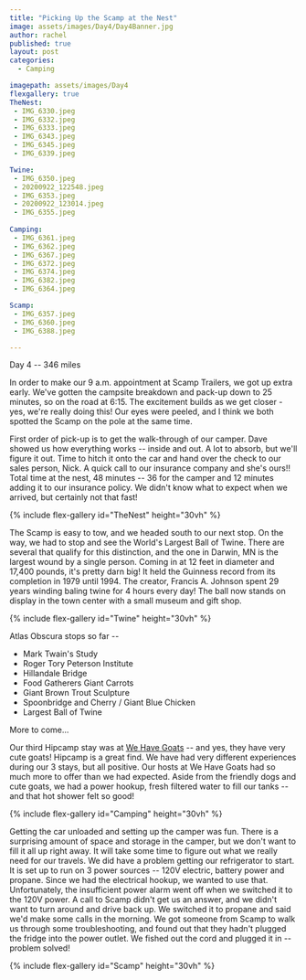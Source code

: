 ```yaml
---
title: "Picking Up the Scamp at the Nest"
image: assets/images/Day4/Day4Banner.jpg
author: rachel
published: true
layout: post
categories:
  - Camping

imagepath: assets/images/Day4
flexgallery: true
TheNest:
 - IMG_6330.jpeg
 - IMG_6332.jpeg				
 - IMG_6333.jpeg				
 - IMG_6343.jpeg				
 - IMG_6345.jpeg
 - IMG_6339.jpeg				

Twine:
 - IMG_6350.jpeg
 - 20200922_122548.jpeg
 - IMG_6353.jpeg
 - 20200922_123014.jpeg
 - IMG_6355.jpeg
  
Camping:
 - IMG_6361.jpeg
 - IMG_6362.jpeg
 - IMG_6367.jpeg
 - IMG_6372.jpeg
 - IMG_6374.jpeg
 - IMG_6382.jpeg
 - IMG_6364.jpeg

Scamp:
 - IMG_6357.jpeg
 - IMG_6360.jpeg
 - IMG_6388.jpeg

---
```

Day 4 -- 346 miles

In order to make our 9 a.m. appointment at Scamp Trailers, we got up extra
early. We've gotten the campsite breakdown and pack-up down to 25
minutes, so on the road at 6:15. The excitement builds as we get closer - 
yes, we're really doing this! Our eyes were peeled, and I think we
both spotted the Scamp on the pole at the same time.

First order of pick-up is to get the walk-through of our camper. Dave
showed us how everything works -- inside and out. A lot to absorb, but
we'll figure it out. Time to hitch it onto the car and hand over the
check to our sales person, Nick. A quick call to our insurance company
and she's ours!! Total time at the nest, 48 minutes -- 36 for the camper
and 12 minutes adding it to our insurance policy. We didn't know what to
expect when we arrived, but certainly not that fast!

{% include flex-gallery id="TheNest" height="30vh" %}

The Scamp is easy to tow, and we headed south to our next stop. On the
way, we had to stop and see the World's Largest Ball of Twine. There are
several that qualify for this distinction, and the one in Darwin, MN is
the largest wound by a single person. Coming in at 12 feet in diameter
and 17,400 pounds, it's pretty darn big! It held the Guinness record
from its completion in 1979 until 1994. The creator, Francis A. Johnson
spent 29 years winding baling twine for 4 hours every day! The ball now
stands on display in the town center with a small museum and gift shop.

{% include flex-gallery id="Twine" height="30vh" %}

Atlas Obscura stops so far --
- Mark Twain's Study
- Roger Tory Peterson Institute
- Hillandale Bridge
- Food Gatherers Giant Carrots
- Giant Brown Trout Sculpture
- Spoonbridge and Cherry / Giant Blue Chicken
- Largest Ball of Twine

More to come...

Our third Hipcamp stay was at [We Have
Goats](https://www.hipcamp.com/minnesota/mn-river-valley-sanctuary/we-have-goats)
-- and yes, they have very cute goats! Hipcamp is a great find. We have
had very different experiences during our 3 stays, but all positive. Our
hosts at We Have Goats had so much more to offer than we had expected.
Aside from the friendly dogs and cute goats, we had a power hookup,
fresh filtered water to fill our tanks -- and that hot shower felt so
good!

{% include flex-gallery id="Camping" height="30vh" %}

Getting the car unloaded and setting up the camper was fun. There is a
surprising amount of space and storage in the camper, but we don't want
to fill it all up right away. It will take some time to figure out what
we really need for our travels. We did have a problem getting our
refrigerator to start. It is set up to run on 3 power sources -- 120V
electric, battery power and propane. Since we had the electrical hookup,
we wanted to use that. Unfortunately, the insufficient power alarm went
off when we switched it to the 120V power. A call to Scamp didn't get us
an answer, and we didn't want to turn around and drive back up. We
switched it to propane and said we'd make some calls in the morning. We
got someone from Scamp to walk us through some troubleshooting, and
found out that they hadn't plugged the fridge into the power outlet. We
fished out the cord and plugged it in -- problem solved!

{% include flex-gallery id="Scamp" height="30vh" %}